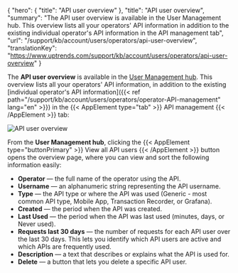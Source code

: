 {
  "hero": {
    "title": "API user overview"
  },
  "title": "API user overview",
  "summary": "The API user overview is available in the User Management hub. This overview lists all your operators' API information in addition to the existing individual operator's API information in the API management tab",
  "url": "/support/kb/account/users/operators/api-user-overview",
  "translationKey": "https://www.uptrends.com/support/kb/account/users/operators/api-user-overview"
}

The **API user overview** is available in the [User Management hub](https://app.uptrends.com/Hubs/UserManagement). This overview lists all your operators' API information, in addition to the existing [individual operator's API information]({{< ref path="/support/kb/account/users/operators/operator-API-management" lang="en" >}}) in the {{< AppElement type="tab" >}} API management {{< /AppElement >}} tab:

![API user overview](/img/content/gif-api-user-overview.gif)

From the **User Management hub**, clicking the {{< AppElement type="buttonPrimary" >}} View all API users {{< /AppElement >}} button opens the overview page, where you can view and sort the following information easily:

- **Operator** — the full name of the operator using the API.
- **Username** — an alphanumeric string representing the API username.
- **Type** — the API type or where the API was used (Generic - most common API type, Mobile App, Transaction Recorder, or Grafana).
- **Created** — the period when the API was created.
- **Last Used** — the period when the API was last used (minutes, days, or Never used).
- **Requests last 30 days** —  the number of requests for each API user over the last 30 days. This lets you identify which API users are active and which APIs are frequently used.
- **Description** — a text that describes or explains what the API is used for.
- **Delete** — a button that lets you delete a specific API user.